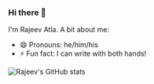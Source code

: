 ### Hi there 👋

I'm Rajeev Atla.
A bit about me:

- 😄 Pronouns: he/him/his
- ⚡ Fun fact: I can write with both hands!

![Rajeev's GitHub stats](https://github-readme-stats.vercel.app/api?username=RajeevAtla&count_private=true)
